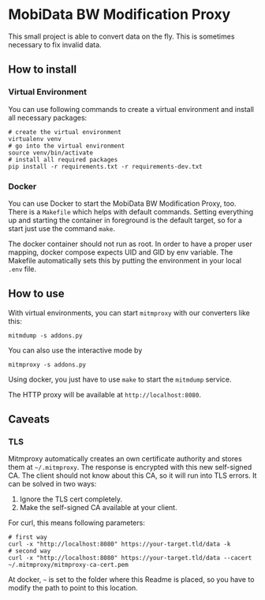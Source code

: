 # MobiData BW Modification Proxy

This small project is able to convert data on the fly. This is sometimes necessary to fix invalid data.

## How to install

### Virtual Environment

You can use following commands to create a virtual environment and install all necessary packages:

```shell
# create the virtual environment
virtualenv venv
# go into the virtual environment
source venv/bin/activate
# install all required packages
pip install -r requirements.txt -r requirements-dev.txt
```

### Docker

You can use Docker to start the MobiData BW Modification Proxy, too. There is a `Makefile` which helps with default
commands. Setting everything up and starting the container in foreground is the default target, so for a start just 
use the command `make`.

The docker container should not run as root. In order to have a proper user mapping, docker compose expects UID and GID
by env variable. The Makefile automatically sets this by putting the environment in your local `.env` file.


## How to use

With virtual environments, you can start `mitmproxy` with our converters like this:

```shell
mitmdump -s addons.py
```

You can also use the interactive mode by

```shell
mitmproxy -s addons.py
```


Using docker, you just have to use `make` to start the `mitmdump` service.

The HTTP proxy will be available at `http://localhost:8080`.


## Caveats

### TLS

Mitmproxy automatically creates an own certificate authority and stores them at `~/.mitmproxy`. The response is encrypted 
with this new self-signed CA. The client should not know about this CA, so it will run into TLS errors. It can be
solved in two ways:

1) Ignore the TLS cert completely.
2) Make the self-signed CA available at your client.

For curl, this means following parameters:

```shell
# first way
curl -x "http://localhost:8080" https://your-target.tld/data -k
# second way
curl -x "http://localhost:8080" https://your-target.tld/data --cacert ~/.mitmproxy/mitmproxy-ca-cert.pem
```

At docker, `~` is set to the folder where this Readme is placed, so you have to modify the path to point to this 
location. 
